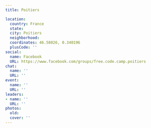 ```yaml
---
title: Poitiers

location:
  country: France
  state: 
  city: Poitiers
  neighborhood: 
  coordinates: 46.58026, 0.340196
  plusCode: ''
social:
  name: Facebook
  URL: https://www.facebook.com/groups/free.code.camp.poitiers
chat:
  name: ''
  URL: ''
event:
  name: ''
  URL: ''
leaders:
- name: ''
  URL: ''
photos:
  old: 
  cover: ''
---
```

